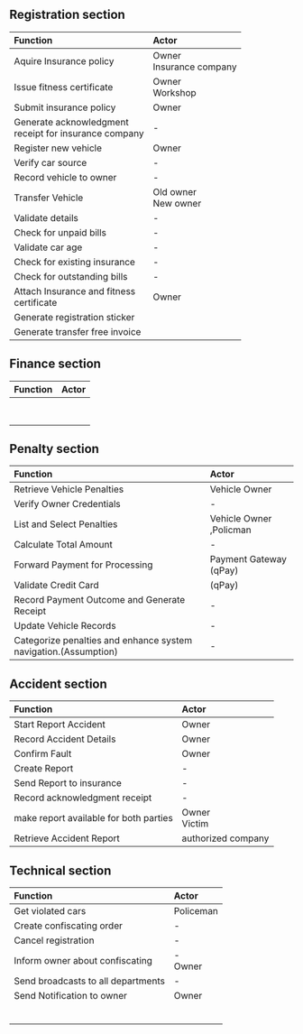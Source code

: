 ## Registration section
| Function                                                 | Actor                      |
| :------------------------------------------------------- | :------------------------- |
| Aquire Insurance policy                                  | Owner<br>Insurance company |
| Issue fitness certificate                                | Owner<br>Workshop          |
| Submit insurance policy                                  | Owner                      |
| Generate acknowledgment<br>receipt for insurance company | -                          |
| Register new vehicle                                     | Owner                      |
| Verify car source                                        | -                          |
| Record vehicle to owner                                  | -                          |
| Transfer Vehicle                                         | Old owner<br>New owner     |
| Validate details                                         | -                          |
| Check for unpaid bills                                   | -                          |
| Validate car age                                         | -                          |
| Check for existing insurance                             | -                          |
| Check for outstanding bills                              | -                          |
| Attach Insurance and fitness<br>certificate              | Owner                      |
| Generate registration sticker                            |                            |
| Generate transfer free invoice                           |                            |



## Finance section

| Function | Actor |
| :------- | :---- |
|          |       |
|          |       |
|          |       |
|          |       |
|          |       |
|          |       |
|          |       |
|          |       |

## Penalty section

| Function                                                        | Actor                   |
| :-------------------------------------------------------------- | :---------------------- |
| Retrieve Vehicle Penalties                                      | Vehicle Owner           |
| Verify Owner Credentials                                        | -                       |
| List and Select Penalties                                       | Vehicle Owner ,Policman |
| Calculate Total Amount                                          | -                       |
| Forward Payment for Processing                                  | Payment Gateway (qPay)  |
| Validate Credit Card                                            | (qPay)                  |
| Record Payment Outcome and Generate Receipt                     | -                       |
| Update Vehicle Records                                          | -                       |
| Categorize penalties and enhance system navigation.(Assumption) | -                       |


## Accident section

| Function                               | Actor              |
| :------------------------------------- | :----------------- |
| Start Report Accident                  | Owner              |
| Record Accident Details                | Owner              |
| Confirm Fault                          | Owner              |
| Create Report                          | -                  |
| Send Report to insurance               | -                  |
| Record acknowledgment receipt          | -                  |
| make report available for both parties | Owner<br>Victim    |
| Retrieve Accident Report               | authorized company |


## Technical section

| Function | Actor |
| :------- | :---- |
| Get violated cars        | Policeman      |
| Create confiscating order         |   -   |
| Cancel registration          |       -|
| Inform owner about confiscating|- <Br> Owner      |
| Send broadcasts to all departments         |-      |
| Send Notification to owner         |  Owner     |
|          |       |
|          |       |
|          |       |
|          |       |
|          |       |
|          |       |
